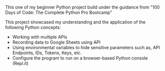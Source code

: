 This one of my beginner Python project build under the guidance from "100 Days of Code: The Complete Python Pro Bootcamp"

This project showcased my understanding and the application of the following Python concepts:

- Working with multiple APIs
- Recording data to Google Sheets using API
- Using environmental variables to hide sensitive parameters such as, API Endpoints, IDs, Tokens, Keys, etc.
- Configure the program to run on a browser-based Python console (Repl.it)
